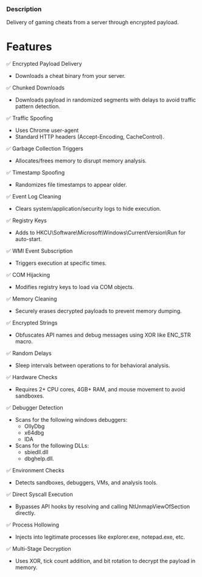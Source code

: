 ### Description
Delivery of gaming cheats from a server through encrypted payload.
# Features

✅ Encrypted Payload Delivery 
- Downloads a cheat binary from your server.

✅ Chunked Downloads 
- Downloads payload in randomized segments with delays to avoid traffic pattern detection.

✅ Traffic Spoofing 
- Uses Chrome user-agent
- Standard HTTP headers (Accept-Encoding, CacheControl).

✅ Garbage Collection Triggers 
- Allocates/frees memory to disrupt memory analysis.

✅ Timestamp Spoofing 
- Randomizes file timestamps to appear older.

✅ Event Log Cleaning 
- Clears system/application/security logs to hide execution.

✅ Registry Keys 
- Adds to HKCU\Software\Microsoft\Windows\CurrentVersion\Run for auto-start.

✅ WMI Event Subscription 
- Triggers execution at specific times.

✅ COM Hijacking 
- Modifies registry keys to load via COM objects.

✅ Memory Cleaning 
- Securely erases decrypted payloads to prevent memory dumping.

✅ Encrypted Strings 
- Obfuscates API names and debug messages using XOR like ENC_STR macro.

✅ Random Delays 
- Sleep intervals between operations to for behavioral analysis.

✅ Hardware Checks 
- Requires 2+ CPU cores, 4GB+ RAM, and mouse movement to avoid sandboxes.

✅ Debugger Detection 
- Scans for the following windows debuggers:
  - OllyDbg
  - x64dbg
  - IDA
- Scans for the following DLLs:
  - sbiedll.dll
  - dbghelp.dll.

✅ Environment Checks 
- Detects sandboxes, debuggers, VMs, and analysis tools.

✅ Direct Syscall Execution 
- Bypasses API hooks by resolving and calling NtUnmapViewOfSection directly.

✅ Process Hollowing 
- Injects into legitimate processes like explorer.exe, notepad.exe, etc.

✅ Multi-Stage Decryption 
- Uses XOR, tick count addition, and bit rotation to decrypt the payload in memory.
